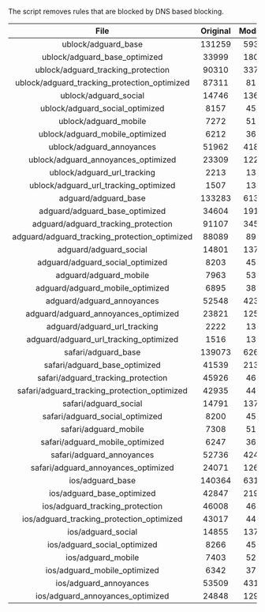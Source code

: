 The script removes rules that are blocked by DNS based blocking.


| File | Original | Modified |
|:----:|:-----:|:-----:|
| ublock/adguard_base | 131259 | 59318 |
| ublock/adguard_base_optimized | 33999 | 18089 |
| ublock/adguard_tracking_protection | 90310 | 33766 |
| ublock/adguard_tracking_protection_optimized | 87311 | 8183 |
| ublock/adguard_social | 14746 | 13676 |
| ublock/adguard_social_optimized | 8157 | 4544 |
| ublock/adguard_mobile | 7272 | 5120 |
| ublock/adguard_mobile_optimized | 6212 | 3659 |
| ublock/adguard_annoyances | 51962 | 41826 |
| ublock/adguard_annoyances_optimized | 23309 | 12287 |
| ublock/adguard_url_tracking | 2213 | 1349 |
| ublock/adguard_url_tracking_optimized | 1507 | 1346 |
| adguard/adguard_base | 133283 | 61386 |
| adguard/adguard_base_optimized | 34604 | 19123 |
| adguard/adguard_tracking_protection | 91107 | 34505 |
| adguard/adguard_tracking_protection_optimized | 88089 | 8906 |
| adguard/adguard_social | 14801 | 13736 |
| adguard/adguard_social_optimized | 8203 | 4590 |
| adguard/adguard_mobile | 7963 | 5303 |
| adguard/adguard_mobile_optimized | 6895 | 3835 |
| adguard/adguard_annoyances | 52548 | 42333 |
| adguard/adguard_annoyances_optimized | 23821 | 12565 |
| adguard/adguard_url_tracking | 2222 | 1357 |
| adguard/adguard_url_tracking_optimized | 1516 | 1354 |
| safari/adguard_base | 139073 | 62606 |
| safari/adguard_base_optimized | 41539 | 21399 |
| safari/adguard_tracking_protection | 45926 | 4636 |
| safari/adguard_tracking_protection_optimized | 42935 | 4486 |
| safari/adguard_social | 14791 | 13720 |
| safari/adguard_social_optimized | 8200 | 4577 |
| safari/adguard_mobile | 7308 | 5161 |
| safari/adguard_mobile_optimized | 6247 | 3694 |
| safari/adguard_annoyances | 52736 | 42438 |
| safari/adguard_annoyances_optimized | 24071 | 12647 |
| ios/adguard_base | 140364 | 63112 |
| ios/adguard_base_optimized | 42847 | 21902 |
| ios/adguard_tracking_protection | 46008 | 4644 |
| ios/adguard_tracking_protection_optimized | 43017 | 4494 |
| ios/adguard_social | 14855 | 13758 |
| ios/adguard_social_optimized | 8266 | 4597 |
| ios/adguard_mobile | 7403 | 5205 |
| ios/adguard_mobile_optimized | 6342 | 3735 |
| ios/adguard_annoyances | 53509 | 43100 |
| ios/adguard_annoyances_optimized | 24848 | 12970 |